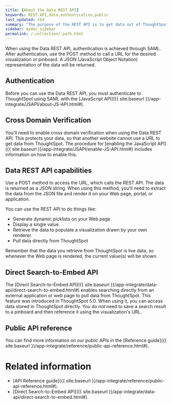 ```yaml
---
title: [About the Data REST API]
keywords: REST,API,data,authentication,public
last_updated: tbd
summary: "The purpose of the REST API is to get data out of ThoughtSpot so you can use it in a Web page, portal, or application."
sidebar: mydoc_sidebar
permalink: /:collection/:path.html
---
```

When using the Data REST API, authentication is achieved through SAML. After authentication, use the POST method to call a URL for the desired visualization or pinboard. A JSON (JavaScript Object Notation) representation of the data will be returned.

## Authentication

Before you can use the Data REST API, you must authenticate to ThoughtSpot using SAML with the [JavaScript API]({{ site.baseurl }}/app-integrate/JSAPI/about-JS-API.html#).

## Cross Domain Verification

You'll need to enable cross domain verification when using the Data REST API. This protects your data, so that another website cannot use a URL to get data from ThoughtSpot. The procedure for [enabling the JavaScript API]({{ site.baseurl }}/app-integrate/JSAPI/enable-JS-API.html#) includes information on how to enable this.

## Data REST API capabilities

Use a POST method to access the URL, which calls the REST API. The data is returned as a JSON string. When using this method, you'll need to extract the data from the JSON file and render it on your Web page, portal, or application.

You can use the REST API to do things like:

-   Generate dynamic picklists on your Web page.
-   Display a single value.
-   Retrieve the data to populate a visualization drawn by your own renderer.
-   Pull data directly from ThoughtSpot

Remember that the data you retrieve from ThoughtSpot is live data, so whenever the Web page is rendered, the current value(s) will be shown.

## Direct Search-to-Embed API

The [Direct Search-to-Embed API]({{ site.baseurl }}/app-integrate/data-api/direct-search-to-embed.html#) enables searching directly from an external application or web page to pull data from ThoughtSpot. This feature was introduced in ThoughtSpot 5.0. When using it, you can access data stored in ThoughtSpot directly. You do not need to save a search result to a pinboard and then reference it using the visualization's URL.

## Public API reference

You can find more information on our public APIs in the [Reference guide]({{ site.baseurl }}/app-integrate/reference/public-api-reference.html#).

# Related information

- [API Reference guide]({{ site.baseurl }}/app-integrate/reference/public-api-reference.html#).
- [Direct Search-to-Embed API]({{ site.baseurl }}/app-integrate/data-api/direct-search-to-embed.html#).
